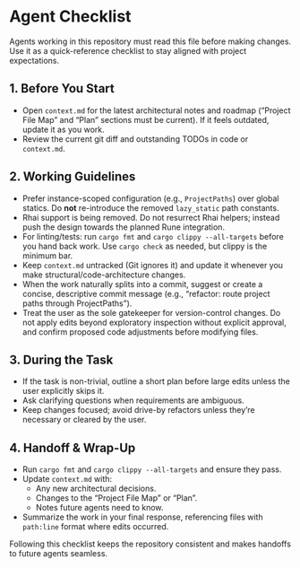 # Agent Checklist

Agents working in this repository must read this file before making changes.
Use it as a quick-reference checklist to stay aligned with project expectations.

## 1. Before You Start

- Open `context.md` for the latest architectural notes and roadmap (“Project
  File Map” and “Plan” sections must be current). If it feels outdated, update
  it as you work.
- Review the current git diff and outstanding TODOs in code or `context.md`.

## 2. Working Guidelines

- Prefer instance-scoped configuration (e.g., `ProjectPaths`) over global
  statics. Do **not** re-introduce the removed `lazy_static` path constants.
- Rhai support is being removed. Do not resurrect Rhai helpers; instead push the
  design towards the planned Rune integration.
- For linting/tests: run `cargo fmt` and `cargo clippy --all-targets` before you
  hand back work. Use `cargo check` as needed, but clippy is the minimum bar.
- Keep `context.md` untracked (Git ignores it) and update it whenever you make
  structural/code-architecture changes.
- When the work naturally splits into a commit, suggest or create a concise,
  descriptive commit message (e.g., “refactor: route project paths through
  ProjectPaths”).
- Treat the user as the sole gatekeeper for version-control changes. Do not
  apply edits beyond exploratory inspection without explicit approval, and
  confirm proposed code adjustments before modifying files.

## 3. During the Task

- If the task is non-trivial, outline a short plan before large edits unless the
  user explicitly skips it.
- Ask clarifying questions when requirements are ambiguous.
- Keep changes focused; avoid drive-by refactors unless they’re necessary or
  cleared by the user.

## 4. Handoff & Wrap-Up

- Run `cargo fmt` and `cargo clippy --all-targets` and ensure they pass.
- Update `context.md` with:
  - Any new architectural decisions.
  - Changes to the “Project File Map” or “Plan”.
  - Notes future agents need to know.
- Summarize the work in your final response, referencing files with
  `path:line` format where edits occurred.

Following this checklist keeps the repository consistent and makes handoffs to
future agents seamless.
